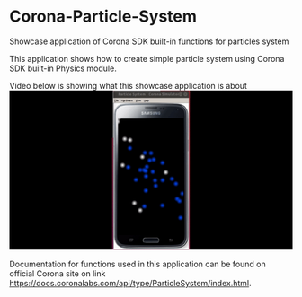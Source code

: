 # Corona-Particle-System
Showcase application of Corona SDK built-in functions for particles system

This application shows how to create simple particle system using Corona SDK built-in Physics module.

Video below is showing what this showcase application is about
![](docs/CoronaParticleSystem.gif)

Documentation for functions used in this application can be found on official Corona site on link https://docs.coronalabs.com/api/type/ParticleSystem/index.html.
